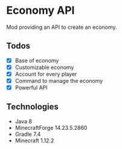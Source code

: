# Economy API

Mod providing an API to create an economy.

## Todos

- [x] Base of economy
- [x] Customizable economy
- [x] Account for every player
- [x] Command to manage the economy
- [x] Powerful API

## Technologies

- Java 8
- MinecraftForge 14.23.5.2860
- Gradle 7.4
- Minecraft 1.12.2
